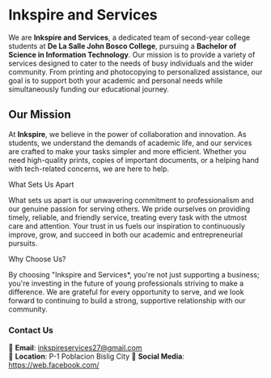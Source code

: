 # Inkspire and Services

We are **Inkspire and Services**, a dedicated team of second-year college students at **De La Salle John Bosco College**, pursuing a **Bachelor of Science in Information Technology**. Our mission is to provide a variety of services designed to cater to the needs of busy individuals and the wider community. From printing and photocopying to personalized assistance, our goal is to support both your academic and personal needs while simultaneously funding our educational journey.

## Our Mission

At **Inkspire**, we believe in the power of collaboration and innovation. As students, we understand the demands of academic life, and our services are crafted to make your tasks simpler and more efficient. Whether you need high-quality prints, copies of important documents, or a helping hand with tech-related concerns, we are here to help.

 What Sets Us Apart

What sets us apart is our unwavering commitment to professionalism and our genuine passion for serving others. We pride ourselves on providing timely, reliable, and friendly service, treating every task with the utmost care and attention. Your trust in us fuels our inspiration to continuously improve, grow, and succeed in both our academic and entrepreneurial pursuits.

Why Choose Us?

By choosing "Inkspire and Services*, you're not just supporting a business; you're investing in the future of young professionals striving to make a difference. We are grateful for every opportunity to serve, and we look forward to continuing to build a strong, supportive relationship with our community.

### Contact Us

📧 **Email**: inkspireservices27@gmail.com  
📍 **Location**: P-1 Poblacion Bislig City 
🔗 **Social Media**: https://web.facebook.com/

